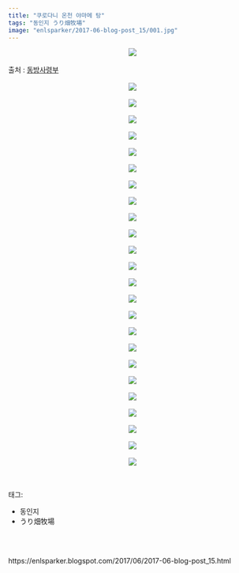```yaml
---
title: "쿠로다니 온천 야마메 탕"
tags: "동인지 うり畑牧場"
image: "enlsparker/2017-06-blog-post_15/001.jpg"
---
```

<div class="article">
<div class="post-body entry-content" id="post-body-4151880272890371887" itemprop="description articleBody">
<div class="separator" style="clear: both; text-align: center;">
<img src="{{ site.nasurl }}/enlsparker/2017-06-blog-post_15/001.jpg"/></div>
<br/>
<a name="more"></a>출처 : <a href="http://cafe.naver.com/touhouheadquarters">동방사령부</a><br/>
<br/>
<div class="separator" style="clear: both; text-align: center;">
<img src="{{ site.nasurl }}/enlsparker/2017-06-blog-post_15/002.jpg"/></div>
<br/>
<div class="separator" style="clear: both; text-align: center;">
<img src="{{ site.nasurl }}/enlsparker/2017-06-blog-post_15/003.jpg"/></div>
<br/>
<div class="separator" style="clear: both; text-align: center;">
<img src="{{ site.nasurl }}/enlsparker/2017-06-blog-post_15/004.jpg"/></div>
<br/>
<div class="separator" style="clear: both; text-align: center;">
<img src="{{ site.nasurl }}/enlsparker/2017-06-blog-post_15/005.jpg"/></div>
<br/>
<div class="separator" style="clear: both; text-align: center;">
<img src="{{ site.nasurl }}/enlsparker/2017-06-blog-post_15/006.jpg"/></div>
<br/>
<div class="separator" style="clear: both; text-align: center;">
<img src="{{ site.nasurl }}/enlsparker/2017-06-blog-post_15/007.jpg"/></div>
<br/>
<div class="separator" style="clear: both; text-align: center;">
<img src="{{ site.nasurl }}/enlsparker/2017-06-blog-post_15/008.jpg"/></div>
<br/>
<div class="separator" style="clear: both; text-align: center;">
<img src="{{ site.nasurl }}/enlsparker/2017-06-blog-post_15/009.jpg"/></div>
<br/>
<div class="separator" style="clear: both; text-align: center;">
<img src="{{ site.nasurl }}/enlsparker/2017-06-blog-post_15/010.jpg"/></div>
<br/>
<div class="separator" style="clear: both; text-align: center;">
<img src="{{ site.nasurl }}/enlsparker/2017-06-blog-post_15/011.jpg"/></div>
<br/>
<div class="separator" style="clear: both; text-align: center;">
<img src="{{ site.nasurl }}/enlsparker/2017-06-blog-post_15/012.jpg"/></div>
<br/>
<div class="separator" style="clear: both; text-align: center;">
<img src="{{ site.nasurl }}/enlsparker/2017-06-blog-post_15/013.jpg"/></div>
<br/>
<div class="separator" style="clear: both; text-align: center;">
<img src="{{ site.nasurl }}/enlsparker/2017-06-blog-post_15/014.jpg"/></div>
<br/>
<div class="separator" style="clear: both; text-align: center;">
<img src="{{ site.nasurl }}/enlsparker/2017-06-blog-post_15/015.jpg"/></div>
<br/>
<div class="separator" style="clear: both; text-align: center;">
<img src="{{ site.nasurl }}/enlsparker/2017-06-blog-post_15/016.jpg"/></div>
<br/>
<div class="separator" style="clear: both; text-align: center;">
<img src="{{ site.nasurl }}/enlsparker/2017-06-blog-post_15/017.jpg"/></div>
<br/>
<div class="separator" style="clear: both; text-align: center;">
<img src="{{ site.nasurl }}/enlsparker/2017-06-blog-post_15/018.jpg"/></div>
<br/>
<div class="separator" style="clear: both; text-align: center;">
<img src="{{ site.nasurl }}/enlsparker/2017-06-blog-post_15/019.jpg"/></div>
<br/>
<div class="separator" style="clear: both; text-align: center;">
<img src="{{ site.nasurl }}/enlsparker/2017-06-blog-post_15/020.jpg"/></div>
<br/>
<div class="separator" style="clear: both; text-align: center;">
<img src="{{ site.nasurl }}/enlsparker/2017-06-blog-post_15/021.jpg"/></div>
<br/>
<div class="separator" style="clear: both; text-align: center;">
<img src="{{ site.nasurl }}/enlsparker/2017-06-blog-post_15/022.jpg"/></div>
<br/>
<div class="separator" style="clear: both; text-align: center;">
<img src="{{ site.nasurl }}/enlsparker/2017-06-blog-post_15/023.jpg"/></div>
<br/>
<div class="separator" style="clear: both; text-align: center;">
<img src="{{ site.nasurl }}/enlsparker/2017-06-blog-post_15/024.jpg"/></div>
<br/>
<div class="separator" style="clear: both; text-align: center;">
<img src="{{ site.nasurl }}/enlsparker/2017-06-blog-post_15/025.jpg"/></div>
<br/>
<div style="clear: both;"></div>
</div></div><br/>
<div class="tagTrail">
<p>태그: </p>
<ul>
<li>동인지</li>
<li>うり畑牧場</li>
</ul>
</div><br/>

<br/>
<p id="refer">https://enlsparker.blogspot.com/2017/06/2017-06-blog-post_15.html</p>
<br/>

